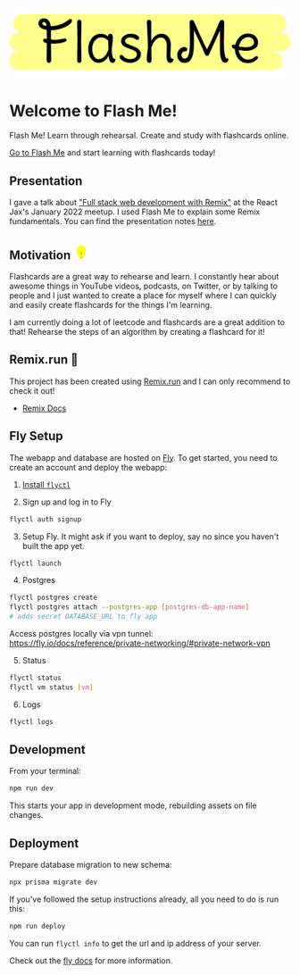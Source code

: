 ![Flash Me](./public/logo.png)

# Welcome to Flash Me!

Flash Me! Learn through rehearsal. Create and study with flashcards online.

[Go to Flash Me](https://flash-me.fly.dev/) and start learning with flashcards today!

## Presentation

I gave a talk about ["Full stack web development with Remix"](https://www.youtube.com/watch?v=az9QZRSeuPM) at the React Jax's January 2022 meetup. I used Flash Me to explain some Remix fundamentals. You can find the presentation notes [here](./REACTJAX_WEB_DEV_WITH_REMIX_TALK.txt).

## Motivation <img src="./public/light-bulb.png" alt="light bulb" style="width: 30px; height: 30px;">

Flashcards are a great way to rehearse and learn. I constantly hear about awesome things in YouTube videos, podcasts, on Twitter, or by talking to people and I just wanted to create a place for myself where I can quickly and easily create flashcards for the things I'm learning.

I am currently doing a lot of leetcode and flashcards are a great addition to that! Rehearse the steps of an algorithm by creating a flashcard for it!

## Remix.run 💜

This project has been created using [Remix.run](https://remix.run/) and I can only recommend to check it out!

- [Remix Docs](https://remix.run/docs)

## Fly Setup

The webapp and database are hosted on [Fly](https://fly.io/). To get started, you need to create an account and deploy the webapp:

1. [Install `flyctl`](https://fly.io/docs/getting-started/installing-flyctl/)

2. Sign up and log in to Fly

```sh
flyctl auth signup
```

3. Setup Fly. It might ask if you want to deploy, say no since you haven't built the app yet.

```sh
flyctl launch
```

4. Postgres

```sh
flyctl postgres create
flyctl postgres attach --postgres-app [postgres-db-app-name]
# adds secret DATABASE_URL to fly app
```

Access postgres locally via vpn tunnel: https://fly.io/docs/reference/private-networking/#private-network-vpn

5. Status

```sh
flyctl status
flyctl vm status [vm]
```

6. Logs

```sh
flyctl logs
```

## Development

From your terminal:

```sh
npm run dev
```

This starts your app in development mode, rebuilding assets on file changes.

## Deployment

Prepare database migration to new schema:

```sh
npx prisma migrate dev
```

If you've followed the setup instructions already, all you need to do is run this:

```sh
npm run deploy
```

You can run `flyctl info` to get the url and ip address of your server.

Check out the [fly docs](https://fly.io/docs/getting-started/node/) for more information.
